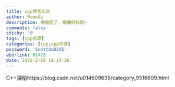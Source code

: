 ```yaml
---
title: cpp博客汇总
author: MoonXu
description: 懒癌犯了，摘要同标题~
comments: false
sticky: '0'
tags: [cpp资源]
categories: [cpp,cpp资源]
password: 'ScottXu0205'
abbrlink: 61428
date: 2022-2-08 18:14:26
---
```


C++深陷https://blog.csdn.net/u014609638/category_9516609.html


